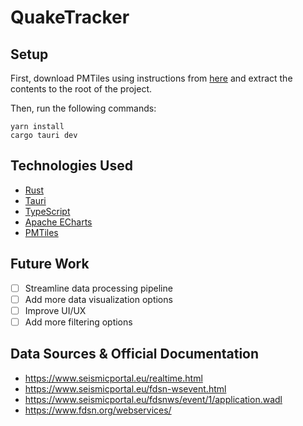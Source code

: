 # QuakeTracker

## Setup

First, download PMTiles using instructions
from [here](https://docs.protomaps.com/guide/getting-started#_3-extract-any-area) and extract the contents to the root
of the project.

Then, run the following commands:

```shell
yarn install
cargo tauri dev
```

## Technologies Used

- [Rust](https://www.rust-lang.org/)
- [Tauri](https://tauri.app/)
- [TypeScript](https://www.typescriptlang.org/)
- [Apache ECharts](https://echarts.apache.org)
- [PMTiles](https://protomaps.com/)

## Future Work

- [ ] Streamline data processing pipeline
- [ ] Add more data visualization options
- [ ] Improve UI/UX
- [ ] Add more filtering options

## Data Sources & Official Documentation

- https://www.seismicportal.eu/realtime.html
- https://www.seismicportal.eu/fdsn-wsevent.html
- https://www.seismicportal.eu/fdsnws/event/1/application.wadl
- https://www.fdsn.org/webservices/